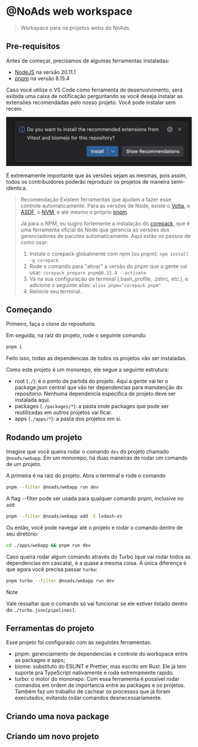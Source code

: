 # @NoAds web workspace

> Workspace para os projetos webs do NoAds.

## Pre-requisitos

Antes de começar, precisamos de algumas ferramentas instaladas:

- [NodeJS](https://nodejs.org/en) na versão 20.11.1
- [pnpm](https://pnpm.io/) na versão 8.15.4

Caso você utilize o VS Code como ferramenta de desenvolvimento, será exibida uma caixa de notificação perguntando se você deseja instalar as extensões recomendadas pelo nosso projeto. Você pode instalar sem receio.

![VS Code recomendando a instalação das extensões](./.github/images/vscode-recomendacao.jpg)

É extremamente importante que às versões sejam as mesmas, pois assim, todos os contribuidores poderão reproduzir os projetos de maneira semi-identica.

> Recomendação
> Existem ferramentas que ajudam a fazer esse controle automaticamente. Para as versões de Node, existe o [Volta](https://docs.volta.sh/guide/), o [ASDF](https://asdf-vm.com/contribute/documentation.html#initial-setup), o [NVM](https://github.com/nvm-sh/nvm), e até mesmo o próprio [pnpm](https://pnpm.io/cli/env).
>
> Já para o NPM, eu sugiro fortemente a instalação do [corepack](https://github.com/nodejs/corepack), que é uma ferramenta oficial do Node que gerencia as versões dos gerenciadores de pacotes automaticamente. Aqui estão os passos de como usar:
>
> 1. Instale o corepack globalmente com npm (ou pnpm): `npm install -g corepack`
> 2. Rode o comando para "ativar" a versão do pnpm que a gente vai usar: `corepack prepare pnpm@8.15.4 --activate`
> 3. Vá na sua configuração de terminal (.bash_profile, .zshrc, etc.), e adicione o seguinte alias: `alias pnpm="corepack pnpm"`
> 4. Reinicie seu terminal.

## Começando

Primeiro, faça o clone do repositorio.

Em seguida, na raiz do projeto, rode o seguinte comando:

```bash
pnpm i
```

Feito isso, todas as dependencias de todos os projetos vão ser instaladas.

Como este projeto é um monorepo, ele segue a seguinte estrutura:

- root (`./`): é o ponto de partida do projeto. Aqui a gente vai ter o package.json central que vão ter dependencias para manutenção do repositorio. Nenhuma dependencia especifica de projeto deve ser instalada aqui.
- packages (`./packages/*`): a pasta onde packages que pode ser reutilizadas em outros projetos vai ficar.
- apps (`./apps/*`): a pasta dos projetos em si.

## Rodando um projeto

Imagine que você queira rodar o comando `dev` do projeto chamado `@noads/webapp`. Em um monorepo, há duas maneiras de rodar um comando de um projeto.

A primeira é na raiz do projeto. Abra o terminal e rode o comando

```bash
pnpm --filter @noads/webapp run dev
```

A flag --filter pode ser usada para qualquer comando pnpm, inclusive no `add`:

```bash
pnpm --filter @noads/webapp add -E lodash-es
```

Ou então, você pode navegar até o projeto e rodar o comando dentro de seu diretório:

```bash
cd ./apps/webapp && pnpm run dev
```

Caso queira rodar algum comando através do Turbo (que vai rodar todos as dependencias em cascata), é a quase a mesma coisa. A única diferença é que agora você precisa passar `turbo`:

```bash
pnpm turbo --filter @noads/webapp run dev
```

> [!Note]
> Vale ressaltar que o comando só vai funcionar se ele estiver listado dentro do `./turbo.json[pipelines]`.

## Ferramentas do projeto

Esse projeto foi configurado com às seguintes ferramentas:

- pnpm: gerenciamento de dependencias e controle do workspace entre as packages e apps;
- biome: substituto do ESLINT e Prettier, mas escrito em Rust. Ele já tem suporte pra TypeScript nativamente e roda extremamente rapido.
- turbo: o motor do monorepo. Com essa ferramenta é possível rodar comandos em ordem de importancia entre as packages e os projetos. Também faz um trabalho de cachear os processos que já foram executados, evitando rodar comandos desnecessariamente.

## Criando uma nova package

<!-- TODO -->

## Criando um novo projeto

<!-- TODO -->
